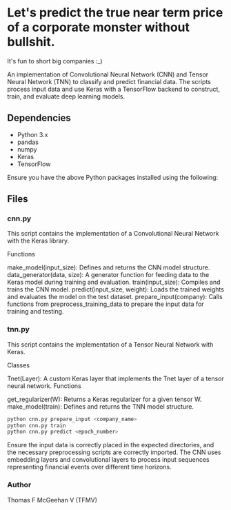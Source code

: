 # Let's predict the true near term price of a corporate monster without bullshit.

It's fun to short big companies :_)

An implementation of Convolutional Neural Network (CNN) and Tensor Neural Network (TNN) to classify and predict financial data. The scripts process input data and use Keras with a TensorFlow backend to construct, train, and evaluate deep learning models.

## Dependencies

- Python 3.x
- pandas
- numpy
- Keras
- TensorFlow

Ensure you have the above Python packages installed using the following:

## Files

### cnn.py

This script contains the implementation of a Convolutional Neural Network with the Keras library.

Functions

make_model(input_size): Defines and returns the CNN model structure.
data_generator(data, size): A generator function for feeding data to the Keras model during training and evaluation.
train(input_size): Compiles and trains the CNN model.
predict(input_size, weight): Loads the trained weights and evaluates the model on the test dataset.
prepare_input(company): Calls functions from preprocess_training_data to prepare the input data for training and testing.

### tnn.py

This script contains the implementation of a Tensor Neural Network with Keras.

Classes

Tnet(Layer): A custom Keras layer that implements the Tnet layer of a tensor neural network.
Functions

get_regularizer(W): Returns a Keras regularizer for a given tensor W.
make_model(train): Defines and returns the TNN model structure.

``` bash
python cnn.py prepare_input <company_name>
python cnn.py train
python cnn.py predict <epoch_number>
```

Ensure the input data is correctly placed in the expected directories, and the necessary preprocessing scripts are correctly imported.
The CNN uses embedding layers and convolutional layers to process input sequences representing financial events over different time horizons.

### Author

Thomas F McGeehan V (TFMV)
